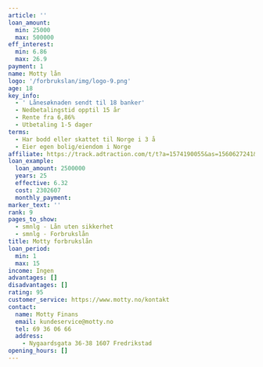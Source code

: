 ```yaml
---
article: ''
loan_amount:
  min: 25000
  max: 500000
eff_interest:
  min: 6.86
  max: 26.9
payment: 1
name: Motty lån
logo: '/forbrukslan/img/logo-9.png'
age: 18
key_info:
  - ' Lånesøknaden sendt til 18 banker'
  - Nedbetalingstid opptil 15 år
  - Rente fra 6,86%
  - Utbetaling 1-5 dager
terms:
  - Har bodd eller skattet til Norge i 3 å
  - Eier egen bolig/eiendom i Norge
affiliate: https://track.adtraction.com/t/t?a=1574190055&as=1560627241&t=2&tk=1
loan_example:
  loan_amount: 2500000
  years: 25
  effective: 6.32
  cost: 2302607
  monthly_payment:
marker_text: ''
rank: 9
pages_to_show:
  - smnlg - Lån uten sikkerhet
  - smnlg - Forbrukslån
title: Motty forbrukslån
loan_period:
  min: 1
  max: 15
income: Ingen
advantages: []
disadvantages: []
rating: 95
customer_service: https://www.motty.no/kontakt
contact:
  name: Motty Finans
  email: kundeservice@motty.no
  tel: 69 36 06 66
  address:
    - Nygaardsgata 36-38 1607 Fredrikstad
opening_hours: []
---
```

